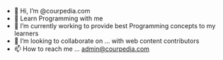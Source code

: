 - 👋 Hi, I’m @courpedia.com
- 👀 Learn Programming with me
- 🌱 I’m currently working to provide best Programming concepts to my learners
- 💞️ I’m looking to collaborate on ... with web content contributors
- 📫 How to reach me ... admin@courpedia.com

<!---
courpedia/courpedia is a ✨ special ✨ repository because its `README.md` (this file) appears on your GitHub profile.
You can click the Preview link to take a look at your changes.
--->
